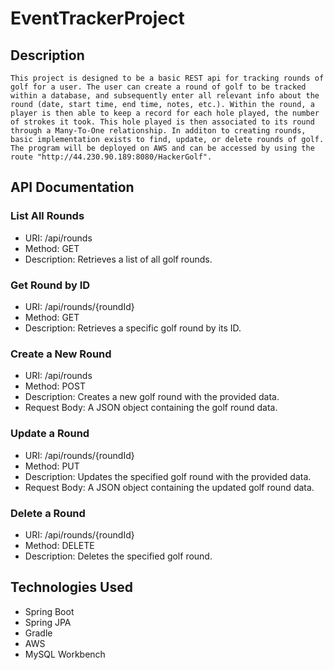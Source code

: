 # EventTrackerProject

## Description
	
	This project is designed to be a basic REST api for tracking rounds of golf for a user. The user can create a round of golf to be tracked within a database, and subsequently enter all relevant info about the round (date, start time, end time, notes, etc.). Within the round, a player is then able to keep a record for each hole played, the number of strokes it took. This hole played is then associated to its round through a Many-To-One relationship. In additon to creating rounds, basic implementation exists to find, update, or delete rounds of golf. The program will be deployed on AWS and can be accessed by using the route "http://44.230.90.189:8080/HackerGolf".

## API Documentation

### List All Rounds
* URI: /api/rounds
* Method: GET
* Description: Retrieves a list of all golf rounds.
### Get Round by ID
* URI: /api/rounds/{roundId}
* Method: GET
* Description: Retrieves a specific golf round by its ID.
### Create a New Round
* URI: /api/rounds
* Method: POST
* Description: Creates a new golf round with the provided data.
* Request Body: A JSON object containing the golf round data.
### Update a Round
* URI: /api/rounds/{roundId}
* Method: PUT
* Description: Updates the specified golf round with the provided data.
* Request Body: A JSON object containing the updated golf round data.
### Delete a Round
* URI: /api/rounds/{roundId}
* Method: DELETE
* Description: Deletes the specified golf round.

## Technologies Used

* Spring Boot
* Spring JPA
* Gradle
* AWS
* MySQL Workbench